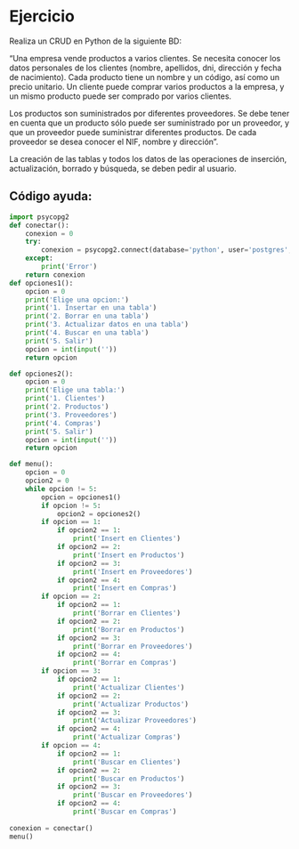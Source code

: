 # Ejercicio 

Realiza un CRUD en Python de la siguiente BD: 

“Una empresa vende productos a varios clientes. Se necesita conocer los datos personales de los clientes (nombre, apellidos, dni, dirección y fecha de nacimiento). Cada producto tiene un nombre y un código, así como un precio unitario. Un cliente puede comprar varios productos a la empresa, y un mismo producto puede ser comprado por varios clientes.

Los productos son suministrados por diferentes proveedores. Se debe tener en cuenta que un producto sólo puede ser suministrado por un proveedor, y que un proveedor puede suministrar diferentes productos. De cada proveedor se desea conocer el NIF, nombre y dirección”.

La creación de las tablas y todos los datos de las operaciones de inserción, actualización, borrado y búsqueda, se deben pedir al usuario.

## Código ayuda: 

```py
import psycopg2
def conectar():
    conexion = 0
    try:
        conexion = psycopg2.connect(database='python', user='postgres', password='postgres')
    except: 
        print('Error')
    return conexion
def opciones1():
    opcion = 0
    print('Elige una opcion:')
    print('1. Insertar en una tabla')
    print('2. Borrar en una tabla')
    print('3. Actualizar datos en una tabla')
    print('4. Buscar en una tabla')
    print('5. Salir')
    opcion = int(input('')) 
    return opcion

def opciones2():
    opcion = 0
    print('Elige una tabla:')
    print('1. Clientes')
    print('2. Productos')
    print('3. Proveedores')
    print('4. Compras')
    print('5. Salir')
    opcion = int(input('')) 
    return opcion

def menu():
    opcion = 0
    opcion2 = 0
    while opcion != 5:
        opcion = opciones1()
        if opcion != 5:
            opcion2 = opciones2()
        if opcion == 1:
            if opcion2 == 1:
                print('Insert en Clientes') 
            if opcion2 == 2:
                print('Insert en Productos') 
            if opcion2 == 3:
                print('Insert en Proveedores') 
            if opcion2 == 4:
                print('Insert en Compras') 
        if opcion == 2:
            if opcion2 == 1:
                print('Borrar en Clientes') 
            if opcion2 == 2:
                print('Borrar en Productos') 
            if opcion2 == 3:
                print('Borrar en Proveedores') 
            if opcion2 == 4:
                print('Borrar en Compras') 
        if opcion == 3:
            if opcion2 == 1:
                print('Actualizar Clientes') 
            if opcion2 == 2:
                print('Actualizar Productos') 
            if opcion2 == 3:
                print('Actualizar Proveedores') 
            if opcion2 == 4:
                print('Actualizar Compras')
        if opcion == 4:
            if opcion2 == 1:
                print('Buscar en Clientes') 
            if opcion2 == 2:
                print('Buscar en Productos') 
            if opcion2 == 3:
                print('Buscar en Proveedores') 
            if opcion2 == 4:
                print('Buscar en Compras')
    
conexion = conectar()
menu()
```